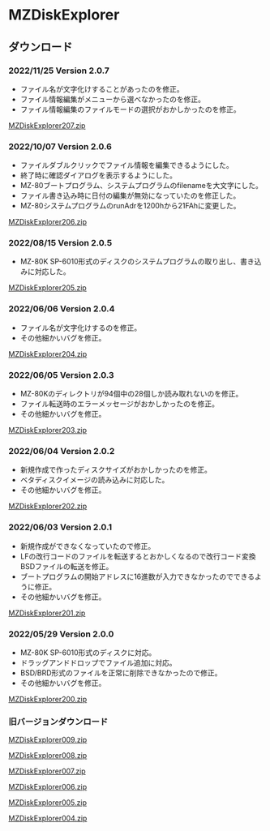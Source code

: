 # MZDiskExplorer

## ダウンロード
### 2022/11/25 Version 2.0.7

- ファイル名が文字化けすることがあったのを修正。
- ファイル情報編集がメニューから選べなかったのを修正。
- ファイル情報編集のファイルモードの選択がおかしかったのを修正。

[MZDiskExplorer207.zip](https://github.com/kuran-kuran/MZDiskExplorer/raw/main/Download/MZDiskExplorer207.zip)

### 2022/10/07 Version 2.0.6

- ファイルダブルクリックでファイル情報を編集できるようにした。
- 終了時に確認ダイアログを表示するようにした。
- MZ-80ブートプログラム、システムプログラムのfilenameを大文字にした。
- ファイル書き込み時に日付の編集が無効になっていたのを修正した。
- MZ-80システムプログラムのrunAdrを1200hから21FAhに変更した。

[MZDiskExplorer206.zip](https://github.com/kuran-kuran/MZDiskExplorer/raw/main/Download/MZDiskExplorer206.zip)

### 2022/08/15 Version 2.0.5

- MZ-80K SP-6010形式のディスクのシステムプログラムの取り出し、書き込みに対応した。

[MZDiskExplorer205.zip](https://github.com/kuran-kuran/MZDiskExplorer/raw/main/Download/MZDiskExplorer205.zip)

### 2022/06/06 Version 2.0.4

- ファイル名が文字化けするのを修正。
- その他細かいバグを修正。

[MZDiskExplorer204.zip](https://github.com/kuran-kuran/MZDiskExplorer/raw/main/Download/MZDiskExplorer204.zip)

### 2022/06/05 Version 2.0.3

- MZ-80Kのディレクトリが94個中の28個しか読み取れないのを修正。
- ファイル転送時のエラーメッセージがおかしかったのを修正。
- その他細かいバグを修正。

[MZDiskExplorer203.zip](https://github.com/kuran-kuran/MZDiskExplorer/raw/main/Download/MZDiskExplorer203.zip)

### 2022/06/04 Version 2.0.2

- 新規作成で作ったディスクサイズがおかしかったのを修正。
- ベタディスクイメージの読み込みに対応した。
- その他細かいバグを修正。

[MZDiskExplorer202.zip](https://github.com/kuran-kuran/MZDiskExplorer/raw/main/Download/MZDiskExplorer202.zip)

### 2022/06/03 Version 2.0.1

- 新規作成ができなくなっていたので修正。
- LFの改行コードのファイルを転送するとおかしくなるので改行コード変換BSDファイルの転送を修正。
- ブートプログラムの開始アドレスに16進数が入力できなかったのでできるように修正。
- その他細かいバグを修正。

[MZDiskExplorer201.zip](https://github.com/kuran-kuran/MZDiskExplorer/raw/main/Download/MZDiskExplorer201.zip)

### 2022/05/29 Version 2.0.0

- MZ-80K SP-6010形式のディスクに対応。
- ドラッグアンドドロップでファイル追加に対応。
- BSD/BRD形式のファイルを正常に削除できなかったので修正。
- その他細かいバグを修正。

[MZDiskExplorer200.zip](https://github.com/kuran-kuran/MZDiskExplorer/raw/main/Download/MZDiskExplorer200.zip)

### 旧バージョンダウンロード

[MZDiskExplorer009.zip](https://github.com/kuran-kuran/MZDiskExplorer/raw/main/Download/MZDiskExplorer009.zip)

[MZDiskExplorer008.zip](https://github.com/kuran-kuran/MZDiskExplorer/raw/main/Download/MZDiskExplorer008.zip)

[MZDiskExplorer007.zip](https://github.com/kuran-kuran/MZDiskExplorer/raw/main/Download/MZDiskExplorer007.zip)

[MZDiskExplorer006.zip](https://github.com/kuran-kuran/MZDiskExplorer/raw/main/Download/MZDiskExplorer006.zip)

[MZDiskExplorer005.zip](https://github.com/kuran-kuran/MZDiskExplorer/raw/main/Download/MZDiskExplorer005.zip)

[MZDiskExplorer004.zip](https://github.com/kuran-kuran/MZDiskExplorer/raw/main/Download/MZDiskExplorer004.zip)
